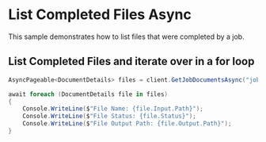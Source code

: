# List Completed Files Async

This sample demonstrates how to list files that were completed by a job.


## List Completed Files and iterate over in a for loop

```C# Snippet:AzHealthDeidSample4Async_ListCompletedFiles
AsyncPageable<DocumentDetails> files = client.GetJobDocumentsAsync("job-name-1");

await foreach (DocumentDetails file in files)
{
    Console.WriteLine($"File Name: {file.Input.Path}");
    Console.WriteLine($"File Status: {file.Status}");
    Console.WriteLine($"File Output Path: {file.Output.Path}");
}
```
